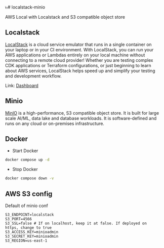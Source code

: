 ๒# localstack-minio

AWS Local with Localstack and S3 compatible object store

## Localstack

[LocalStack](https://localstack.cloud/) is a cloud service emulator that runs in a single container on your laptop or in your CI environment. With LocalStack, you can run your AWS applications or Lambdas entirely on your local machine without connecting to a remote cloud provider! Whether you are testing complex CDK applications or Terraform configurations, or just beginning to learn about AWS services, LocalStack helps speed up and simplify your testing and development workflow.

Link: [Dashboard](https://app.localstack.cloud/)

## Minio

[MinIO](https://min.io/) is a high-performance, S3 compatible object store. It is built for
large scale AI/ML, data lake and database workloads. It is software-defined
and runs on any cloud or on-premises infrastructure.

## Docker

- Start Docker

```bash
docker compose up -d
```

- Stop Docker

```bash
docker compose down -v
```

## AWS S3 config

Default of minio conf

```text
S3_ENDPOINT=localstack
S3_PORT=4566
S3_SSL=false # If on localhost, keep it at false. If deployed on https, change to true
S3_ACCESS_KEY=minioadmin
S3_SECRET_KEY=minioadmin
S3_REGION=us-east-1
```
